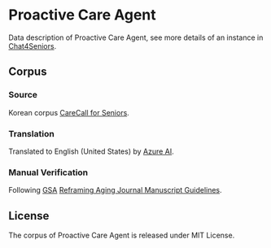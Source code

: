 # Proactive Care Agent
Data description of Proactive Care Agent, see more details of an instance in [Chat4Seniors](https://github.com/YJY131248/Chat4Seniors/tree/main).
## Corpus
### Source
Korean corpus [CareCall for Seniors](https://github.com/naver-ai/carecall-corpus).
### Translation
Translated to English (United States) by [Azure AI](https://learn.microsoft.com/en-us/azure/ai-services/translator/).
### Manual Verification
Following [GSA](https://www.geron.org/) [Reframing Aging Journal Manuscript Guidelines](https://static.primary.prod.gcms.the-infra.com/static/site/gsa/document/Reframing_Aging_Journal_Manuscript_Guidelines.pdf?node=412d7ccc31fac597b9de).
## License
The corpus of Proactive Care Agent is released under MIT License.
